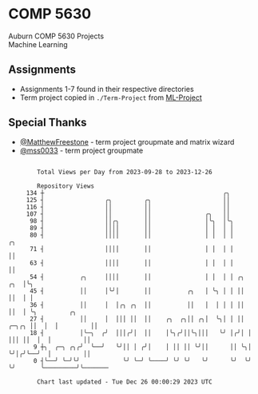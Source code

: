 # COMP 5630
Auburn COMP 5630 Projects  
Machine Learning

## Assignments
- Assignments 1-7 found in their respective directories
- Term project copied in `./Term-Project` from [ML-Project](https://github.com/wumphlett/ML-Project)

## Special Thanks
- [@MatthewFreestone](https://github.com/MatthewFreestone) - term project groupmate and matrix wizard
- [@mss0033](https://github.com/mss0033) - term project groupmate

```

        Total Views per Day from 2023-09-28 to 2023-12-26

        Repository Views
     134 ┼                                                  ╭╮
     125 ┤                 ╭╮         ╭╮                    ││
     116 ┤                 ││         ││                    ││
     107 ┤                 ││         ││               ╭╮   ││
      98 ┤                 ││╭╮       ││               │╰╮  │╰╮
      89 ┤                 ││││       ││               │ │  │ │
      80 ┤                 ││││       ││               │ │  │ │              ╭╮
      71 ┤                 ││││       ││               │ │  │ │              ││
      63 ┤                 ││││       ││               │ │  │ │              ││
      54 ┤          ╭╮     ││││       ││               │ │  │ │ ╭╮       ╭╮  │╰╮
      45 ┤          ││     │╰╯│       ││          ╭╮   │ ╰╮ │ │ ││       ││  │ │
      36 ┤          ││     │  │╭╮ ╭╮  ││          ││   │  │ │ │ ││       ││  │ ╰╮         ╭╮
      27 ┤          ││     │  │││ ││  ││    ╭╮  ╭╮││ ╭╮│  ╰╮│ │ ││ ╭─╮╭╮ ││  │  │         ││
      18 ┤          │╰─╮  ╭╯  │││╭╯│  ││    │╰╮╭╯││╰╮│││   ╰╯ │╭╯│ │ │││ ││  │  │         ││
       9 ┼╮  ╭─╮ ╭╮╭╯  ╰──╯   ╰╯││ │ ╭╯│    │ ││ ││ ╰╯││      ││ ╰╮│ ╰╯│╭╯╰──╯  │         ││
       0 ┤╰──╯ ╰─╯╰╯            ╰╯ ╰─╯ ╰────╯ ╰╯ ╰╯   ╰╯      ╰╯  ╰╯   ╰╯       ╰─────────╯╰───────

        Chart last updated - Tue Dec 26 00:00:29 2023 UTC
        
```
